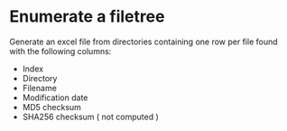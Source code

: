 Enumerate a filetree
=====================

Generate an excel file from directories containing one row per file found with the following columns:

- Index
- Directory
- Filename
- Modification date
- MD5 checksum
- SHA256 checksum ( not computed )
